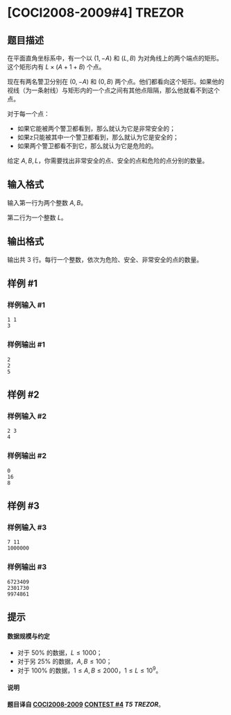 # [COCI2008-2009#4] TREZOR

## 题目描述

在平面直角坐标系中，有一个以 $(1,-A)$ 和 $(L,B)$ 为对角线上的两个端点的矩形。这个矩形内有 $L\times (A+1+B)$ 个点。

现在有两名警卫分别在 $(0,-A)$ 和 $(0,B)$ 两个点。他们都看向这个矩形。如果他的视线（为一条射线）与矩形内的一个点之间有其他点阻隔，那么他就看不到这个点。

对于每一个点：

- 如果它能被两个警卫都看到，那么就认为它是非常安全的；
- 如果z只能被其中一个警卫都看到，那么就认为它是安全的；
- 如果两个警卫都看不到它，那么就认为它是危险的。

给定 $A,B,L$，你需要找出非常安全的点、安全的点和危险的点分别的数量。


## 输入格式

输入第一行为两个整数 $A,B$。

第二行为一个整数 $L$。

## 输出格式

输出共 $3$ 行。每行一个整数，依次为危险、安全、非常安全的点的数量。

## 样例 #1

### 样例输入 #1
```
1 1
3
```

### 样例输出 #1

```
2
2
5
```

## 样例 #2

### 样例输入 #2
```
2 3
4
```

### 样例输出 #2

```
0
16
8
```

## 样例 #3

### 样例输入 #3
```
7 11
1000000
```

### 样例输出 #3

```
6723409
2301730
9974861
```

## 提示

#### 数据规模与约定

- 对于 $50\%$ 的数据，$L\le 1000$；
- 对于另 $25\%$ 的数据，$A,B\le 100$；
- 对于 $100\%$ 的数据，$1\le A,B\le 2000$，$1\le L\le 10^9$。

#### 说明

**题目译自 [COCI2008-2009](https://hsin.hr/coci/archive/2008_2009/) [CONTEST #4](https://hsin.hr/coci/archive/2008_2009/contest4_tasks.pdf) *T5 TREZOR***。
